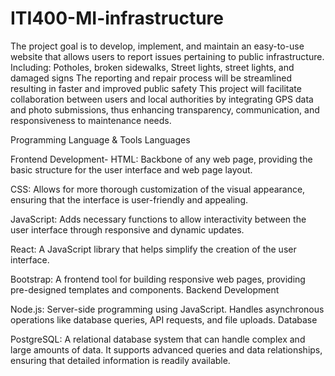 # ITI400-MI-infrastructure
The project goal is to develop, implement, and maintain an easy-to-use website that allows users to report issues pertaining to public infrastructure.
Including: Potholes, broken sidewalks, Street lights, street lights, and damaged signs
The reporting and repair process will be streamlined resulting in faster and improved public safety
This project will facilitate collaboration between users and local authorities by integrating GPS data and photo submissions, thus enhancing transparency, communication, and responsiveness to maintenance needs.

Programming Language & Tools
Languages

Frontend Development- 
  HTML: Backbone of any web page, providing the basic structure 
for the user interface and web page layout.

  CSS: Allows for more thorough customization of the visual 
appearance, ensuring that the interface is user-friendly and 
appealing.

  JavaScript: Adds necessary functions to allow interactivity 
between the user interface through responsive and dynamic 
updates.

  React: A JavaScript library that helps simplify the creation of the 
user interface. 

  Bootstrap: A frontend tool for building responsive web pages, 
providing pre-designed templates and components.
Backend Development

  Node.js: Server-side programming using JavaScript. Handles
asynchronous operations like database queries, API requests,
and file uploads. 
Database

  PostgreSQL: A relational database system that can handle 
complex and large amounts of data. It supports advanced queries 
and data relationships, ensuring that detailed information is readily 
available.
